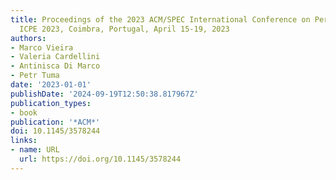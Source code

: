 ```yaml
---
title: Proceedings of the 2023 ACM/SPEC International Conference on Performance Engineering,
  ICPE 2023, Coimbra, Portugal, April 15-19, 2023
authors:
- Marco Vieira
- Valeria Cardellini
- Antinisca Di Marco
- Petr Tuma
date: '2023-01-01'
publishDate: '2024-09-19T12:50:38.817967Z'
publication_types:
- book
publication: '*ACM*'
doi: 10.1145/3578244
links:
- name: URL
  url: https://doi.org/10.1145/3578244
---
```

